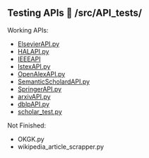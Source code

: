 ## Testing APIs :file_folder: /src/API_tests/ 

Working APIs:
* [ElsevierAPI.py](https://github.com/datalogism/SciLEx/blob/main/src/API_tests/ElsevierAPI.py)
* [HALAPI.py](https://github.com/datalogism/SciLEx/blob/main/src/API_tests/HALAPI.py)
* [IEEEAPI](https://github.com/datalogism/SciLEx/blob/main/src/API_tests/IEEEAPI.py)
* [IstexAPI.py](https://github.com/datalogism/SciLEx/blob/main/src/API_tests/IstexAPI.py)
* [OpenAlexAPI.py](https://github.com/datalogism/SciLEx/blob/main/src/API_tests/OpenAlexAPI.py)
* [SemanticScholardAPI.py](https://github.com/datalogism/SciLEx/blob/main/src/API_tests/SemanticScholardAPI.py)
* [SpringerAPI.py](https://github.com/datalogism/SciLEx/blob/main/src/API_tests/SpringerAPI.py)
* [arxivAPI.py](https://github.com/datalogism/SciLEx/blob/main/src/API_tests/arxivAPI.py)
* [dblpAPI.py](https://github.com/datalogism/SciLEx/blob/main/src/API_tests/dblpAPI.py)
* [scholar_test.py](https://github.com/datalogism/SciLEx/blob/main/src/API_tests/scholar_test.py)
  
Not Finished:

* OKGK.py 
* wikipedia_article_scrapper.py

